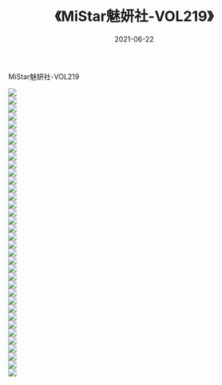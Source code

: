 ﻿---
layout: post
title:  《MiStar魅妍社-VOL219》
date:   2021-06-22
img: http://img.660000.xyz/Sharelink/网络美图/2021/MiStar魅妍社-VOL219/000.jpg
categories: [美女, 清纯, 唯美]
---

MiStar魅妍社-VOL219

  ![](http://img.660000.xyz/Sharelink/网络美图/2021/MiStar魅妍社-VOL219/001.jpg) <br> ![](http://img.660000.xyz/Sharelink/网络美图/2021/MiStar魅妍社-VOL219/002.jpg) <br> ![](http://img.660000.xyz/Sharelink/网络美图/2021/MiStar魅妍社-VOL219/003.jpg) <br> ![](http://img.660000.xyz/Sharelink/网络美图/2021/MiStar魅妍社-VOL219/004.jpg) <br> ![](http://img.660000.xyz/Sharelink/网络美图/2021/MiStar魅妍社-VOL219/005.jpg) <br> ![](http://img.660000.xyz/Sharelink/网络美图/2021/MiStar魅妍社-VOL219/006.jpg) <br> ![](http://img.660000.xyz/Sharelink/网络美图/2021/MiStar魅妍社-VOL219/007.jpg) <br> ![](http://img.660000.xyz/Sharelink/网络美图/2021/MiStar魅妍社-VOL219/008.jpg) <br> ![](http://img.660000.xyz/Sharelink/网络美图/2021/MiStar魅妍社-VOL219/009.jpg) <br> ![](http://img.660000.xyz/Sharelink/网络美图/2021/MiStar魅妍社-VOL219/010.jpg) <br> ![](http://img.660000.xyz/Sharelink/网络美图/2021/MiStar魅妍社-VOL219/011.jpg) <br> ![](http://img.660000.xyz/Sharelink/网络美图/2021/MiStar魅妍社-VOL219/012.jpg) <br> ![](http://img.660000.xyz/Sharelink/网络美图/2021/MiStar魅妍社-VOL219/013.jpg) <br> ![](http://img.660000.xyz/Sharelink/网络美图/2021/MiStar魅妍社-VOL219/014.jpg) <br> ![](http://img.660000.xyz/Sharelink/网络美图/2021/MiStar魅妍社-VOL219/015.jpg) <br> ![](http://img.660000.xyz/Sharelink/网络美图/2021/MiStar魅妍社-VOL219/016.jpg) <br> ![](http://img.660000.xyz/Sharelink/网络美图/2021/MiStar魅妍社-VOL219/017.jpg) <br> ![](http://img.660000.xyz/Sharelink/网络美图/2021/MiStar魅妍社-VOL219/018.jpg) <br> ![](http://img.660000.xyz/Sharelink/网络美图/2021/MiStar魅妍社-VOL219/019.jpg) <br> ![](http://img.660000.xyz/Sharelink/网络美图/2021/MiStar魅妍社-VOL219/020.jpg) <br> ![](http://img.660000.xyz/Sharelink/网络美图/2021/MiStar魅妍社-VOL219/021.jpg) <br> ![](http://img.660000.xyz/Sharelink/网络美图/2021/MiStar魅妍社-VOL219/022.jpg) <br> ![](http://img.660000.xyz/Sharelink/网络美图/2021/MiStar魅妍社-VOL219/023.jpg) <br> ![](http://img.660000.xyz/Sharelink/网络美图/2021/MiStar魅妍社-VOL219/024.jpg) <br> ![](http://img.660000.xyz/Sharelink/网络美图/2021/MiStar魅妍社-VOL219/025.jpg) <br> ![](http://img.660000.xyz/Sharelink/网络美图/2021/MiStar魅妍社-VOL219/026.jpg) <br> ![](http://img.660000.xyz/Sharelink/网络美图/2021/MiStar魅妍社-VOL219/027.jpg) <br> ![](http://img.660000.xyz/Sharelink/网络美图/2021/MiStar魅妍社-VOL219/028.jpg) <br> ![](http://img.660000.xyz/Sharelink/网络美图/2021/MiStar魅妍社-VOL219/029.jpg) <br> ![](http://img.660000.xyz/Sharelink/网络美图/2021/MiStar魅妍社-VOL219/030.jpg) <br> ![](http://img.660000.xyz/Sharelink/网络美图/2021/MiStar魅妍社-VOL219/031.jpg) <br> ![](http://img.660000.xyz/Sharelink/网络美图/2021/MiStar魅妍社-VOL219/032.jpg) <br> ![](http://img.660000.xyz/Sharelink/网络美图/2021/MiStar魅妍社-VOL219/033.jpg) <br> ![](http://img.660000.xyz/Sharelink/网络美图/2021/MiStar魅妍社-VOL219/034.jpg) <br> ![](http://img.660000.xyz/Sharelink/网络美图/2021/MiStar魅妍社-VOL219/035.jpg) <br> ![](http://img.660000.xyz/Sharelink/网络美图/2021/MiStar魅妍社-VOL219/036.jpg) <br>